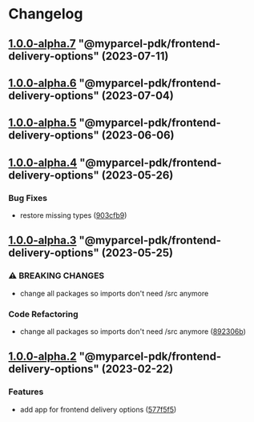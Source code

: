 # Changelog

<!-- MONODEPLOY:BELOW -->

## [1.0.0-alpha.7](https://github/myparcelnl/js-pdk/compare/@myparcel-pdk/frontend-delivery-options@1.0.0-alpha.6...@myparcel-pdk/frontend-delivery-options@1.0.0-alpha.7) "@myparcel-pdk/frontend-delivery-options" (2023-07-11)




## [1.0.0-alpha.6](https://github/myparcelnl/js-pdk/compare/@myparcel-pdk/frontend-delivery-options@1.0.0-alpha.5...@myparcel-pdk/frontend-delivery-options@1.0.0-alpha.6) "@myparcel-pdk/frontend-delivery-options" (2023-07-04)




## [1.0.0-alpha.5](https://github/myparcelnl/js-pdk/compare/@myparcel-pdk/frontend-delivery-options@1.0.0-alpha.4...@myparcel-pdk/frontend-delivery-options@1.0.0-alpha.5) "@myparcel-pdk/frontend-delivery-options" (2023-06-06)




## [1.0.0-alpha.4](https://github/myparcelnl/js-pdk/compare/@myparcel-pdk/frontend-delivery-options@1.0.0-alpha.3...@myparcel-pdk/frontend-delivery-options@1.0.0-alpha.4) "@myparcel-pdk/frontend-delivery-options" (2023-05-26)


### Bug Fixes

* restore missing types ([903cfb9](https://github/myparcelnl/js-pdk/commit/903cfb95f161bb5b49fbb91c4f96a7e44c524db8))




## [1.0.0-alpha.3](https://github/myparcelnl/js-pdk/compare/@myparcel-pdk/frontend-delivery-options@1.0.0-alpha.2...@myparcel-pdk/frontend-delivery-options@1.0.0-alpha.3) "@myparcel-pdk/frontend-delivery-options" (2023-05-25)


### ⚠ BREAKING CHANGES

* change all packages so imports don't need /src anymore

### Code Refactoring

* change all packages so imports don't need /src anymore ([892306b](https://github/myparcelnl/js-pdk/commit/892306bd3307fe8d5d011bbf6eb7654f7365347a))




## [1.0.0-alpha.2](https://github/myparcelnl/js-pdk/compare/@myparcel-pdk/frontend-delivery-options@1.0.0-alpha.1...@myparcel-pdk/frontend-delivery-options@1.0.0-alpha.2) "@myparcel-pdk/frontend-delivery-options" (2023-02-22)


### Features

* add app for frontend delivery options ([577f5f5](https://github/myparcelnl/js-pdk/commit/577f5f5f4e0716717f76702c6f4b6a98b3bdb8bd))


